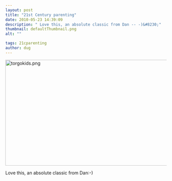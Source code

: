 ```yaml
---
layout: post
title: "21st Century parenting"
date: 2010-05-23 14:39:09
description: " Love this, an absolute classic from Dan -- -)&#8230;"
thumbnail: defaultThumbnail.png
alt: ""

tags: 21cparenting
author: dug
---
```


<p><a href="http://www.donkeyontheedge.com/assets_c/2010/05/torgokids-499.html" onclick="window.open('http://www.donkeyontheedge.com/assets_c/2010/05/torgokids-499.html','popup','width=621,height=384,scrollbars=no,resizable=no,toolbar=no,directories=no,location=no,menubar=no,status=no,left=0,top=0'); return false"><img src="http://www.donkeyontheedge.com/assets_c/2010/05/torgokids-thumb-535x330-499.png" width="535" height="330" alt="torgokids.png"  style="" /></a></p>

<p>Love this, an absolute classic from Dan:-)</p>

